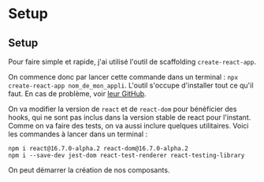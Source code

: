 # Setup

## Setup

Pour faire simple et rapide, j'ai utilisé l'outil de scaffolding `create-react-app`.

On commence donc par lancer cette commande dans un terminal : `npx create-react-app nom_de_mon_appli`. L'outil s'occupe d'installer tout ce qu'il faut. En cas de problème, voir [leur GitHub](https://github.com/facebook/create-react-app).

On va modifier la version de `react` et de `react-dom` pour bénéficier des hooks, qui ne sont pas inclus dans la version stable de react pour l'instant. Comme on va faire des tests, on va aussi inclure quelques utilitaires. Voici les commandes à lancer dans un terminal :

```text
npm i react@16.7.0-alpha.2 react-dom@16.7.0-alpha.2
npm i --save-dev jest-dom react-test-renderer react-testing-library
```

On peut démarrer la création de nos composants.

